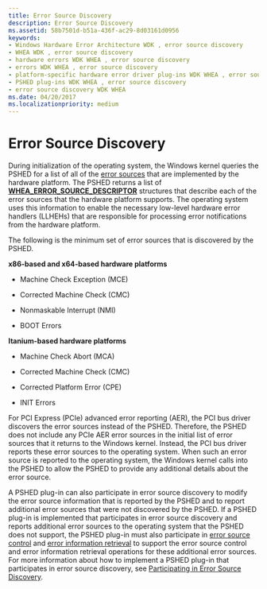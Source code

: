 ```yaml
---
title: Error Source Discovery
description: Error Source Discovery
ms.assetid: 58b7501d-b51a-436f-ac29-8d03161d0956
keywords:
- Windows Hardware Error Architecture WDK , error source discovery
- WHEA WDK , error source discovery
- hardware errors WDK WHEA , error source discovery
- errors WDK WHEA , error source discovery
- platform-specific hardware error driver plug-ins WDK WHEA , error source discovery
- PSHED plug-ins WDK WHEA , error source discovery
- error source discovery WDK WHEA
ms.date: 04/20/2017
ms.localizationpriority: medium
---
```


# Error Source Discovery


During initialization of the operating system, the Windows kernel queries the PSHED for a list of all of the [error sources](hardware-errors-and-error-sources.md) that are implemented by the hardware platform. The PSHED returns a list of [**WHEA\_ERROR\_SOURCE\_DESCRIPTOR**](https://docs.microsoft.com/windows-hardware/drivers/ddi/ntddk/ns-ntddk-_whea_error_source_descriptor) structures that describe each of the error sources that the hardware platform supports. The operating system uses this information to enable the necessary low-level hardware error handlers (LLHEHs) that are responsible for processing error notifications from the hardware platform.

The following is the minimum set of error sources that is discovered by the PSHED.

<a href="" id="x86-based-and-x64-based-hardware-platforms"></a>**x86-based and x64-based hardware platforms**  
-   Machine Check Exception (MCE)

-   Corrected Machine Check (CMC)

-   Nonmaskable Interrupt (NMI)

-   BOOT Errors

<a href="" id="itanium-based-hardware-platforms"></a>**Itanium-based hardware platforms**  
-   Machine Check Abort (MCA)

-   Corrected Machine Check (CMC)

-   Corrected Platform Error (CPE)

-   INIT Errors

For PCI Express (PCIe) advanced error reporting (AER), the PCI bus driver discovers the error sources instead of the PSHED. Therefore, the PSHED does not include any PCIe AER error sources in the initial list of error sources that it returns to the Windows kernel. Instead, the PCI bus driver reports these error sources to the operating system. When such an error source is reported to the operating system, the Windows kernel calls into the PSHED to allow the PSHED to provide any additional details about the error source.

A PSHED plug-in can also participate in error source discovery to modify the error source information that is reported by the PSHED and to report additional error sources that were not discovered by the PSHED. If a PSHED plug-in is implemented that participates in error source discovery and reports additional error sources to the operating system that the PSHED does not support, the PSHED plug-in must also participate in [error source control](error-source-control.md) and [error information retrieval](error-information-retrieval.md) to support the error source control and error information retrieval operations for these additional error sources. For more information about how to implement a PSHED plug-in that participates in error source discovery, see [Participating in Error Source Discovery](participating-in-error-source-discovery.md).

 

 




